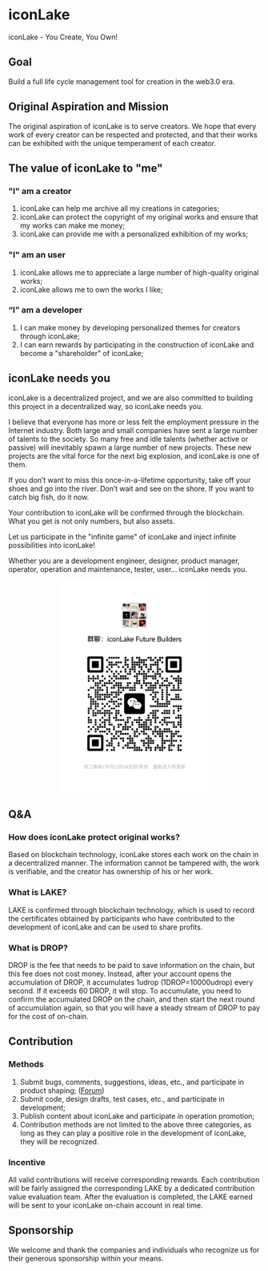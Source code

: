 # iconLake

iconLake - You Create, You Own!

## Goal

Build a full life cycle management tool for creation in the web3.0 era.

## Original Aspiration and Mission

The original aspiration of iconLake is to serve creators. We hope that every work of every creator can be respected and protected, and that their works can be exhibited with the unique temperament of each creator.

## The value of iconLake to "me"

### "I" am a creator

1. iconLake can help me archive all my creations in categories;
2. iconLake can protect the copyright of my original works and ensure that my works can make me money;
3. iconLake can provide me with a personalized exhibition of my works;

### "I" am an user

1. iconLake allows me to appreciate a large number of high-quality original works;
2. iconLake allows me to own the works I like;

### “I” am a developer

1. I can make money by developing personalized themes for creators through iconLake;
2. I can earn rewards by participating in the construction of iconLake and become a "shareholder" of iconLake;

## iconLake needs you

iconLake is a decentralized project, and we are also committed to building this project in a decentralized way, so iconLake needs you.

I believe that everyone has more or less felt the employment pressure in the Internet industry. Both large and small companies have sent a large number of talents to the society.
So many free and idle talents (whether active or passive) will inevitably spawn a large number of new projects. These new projects are the vital force for the next big explosion, and iconLake is one of them.

If you don’t want to miss this once-in-a-lifetime opportunity, take off your shoes and go into the river. Don’t wait and see on the shore. If you want to catch big fish, do it now.

Your contribution to iconLake will be confirmed through the blockchain. What you get is not only numbers, but also assets.

Let us participate in the "infinite game" of iconLake and inject infinite possibilities into iconLake!

Whether you are a development engineer, designer, product manager, operator, operation and maintenance, tester, user... iconLake needs you.

<p align="center">
   <img src="./manage/resources/wxgroup.jpg" alt="Join us" width="300" />
</p>

## Q&A

### How does iconLake protect original works?

Based on blockchain technology, iconLake stores each work on the chain in a decentralized manner. The information cannot be tampered with, the work is verifiable, and the creator has ownership of his or her work.

### What is LAKE?

LAKE is confirmed through blockchain technology, which is used to record the certificates obtained by participants who have contributed to the development of iconLake and can be used to share profits.

### What is DROP?

DROP is the fee that needs to be paid to save information on the chain, but this fee does not cost money. Instead, after your account opens the accumulation of DROP, it accumulates 1udrop (1DROP=10000udrop) every second. If it exceeds 60 DROP, it will stop. To accumulate, you need to confirm the accumulated DROP on the chain, and then start the next round of accumulation again, so that you will have a steady stream of DROP to pay for the cost of on-chain.

## Contribution

### Methods

1. Submit bugs, comments, suggestions, ideas, etc., and participate in product shaping; ([Forum](https://support.qq.com/products/370032/))
2. Submit code, design drafts, test cases, etc., and participate in development;
3. Publish content about iconLake and participate in operation promotion;
4. Contribution methods are not limited to the above three categories, as long as they can play a positive role in the development of iconLake, they will be recognized.

### Incentive

All valid contributions will receive corresponding rewards. Each contribution will be fairly assigned the corresponding LAKE by a dedicated contribution value evaluation team. After the evaluation is completed, the LAKE earned will be sent to your iconLake on-chain account in real time.

## Sponsorship

We welcome and thank the companies and individuals who recognize us for their generous sponsorship within your means.
